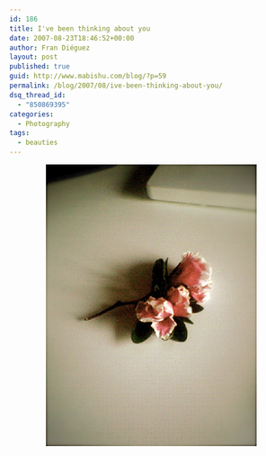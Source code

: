 ```yaml
---
id: 186
title: I've been thinking about you
date: 2007-08-23T18:46:52+00:00
author: Fran Diéguez
layout: post
published: true
guid: http://www.mabishu.com/blog/?p=59
permalink: /blog/2007/08/ive-been-thinking-about-you/
dsq_thread_id:
  - "850869395"
categories:
  - Photography
tags:
  - beauties
---
```

<div style="text-align:center;">

![Madre naturaleza](./1214778223_5757738e5e.jpg)

</div>
